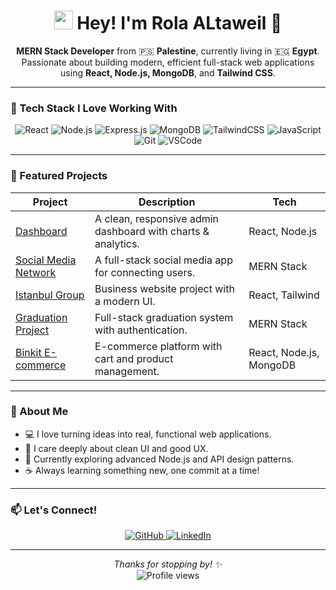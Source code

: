 <h1 align="center">
  <img src="https://emojis.slackmojis.com/emojis/images/1531849430/4246/blob-sunglasses.gif" width="30"/>
  Hey! I'm Rola ALtaweil 👋
</h1>

<p align="center">
  <b>MERN Stack Developer</b> from 🇵🇸 <b>Palestine</b>, currently living in 🇪🇬 <b>Egypt</b>.<br/>
  Passionate about building modern, efficient full-stack web applications using <b>React, Node.js, MongoDB</b>, and <b>Tailwind CSS</b>.
</p>

---

### 🧠 Tech Stack I Love Working With
<p align="center">
  <img alt="React" src="https://img.shields.io/badge/-React-45b8d8?style=for-the-badge&logo=react&logoColor=white"/>
  <img alt="Node.js" src="https://img.shields.io/badge/-Node.js-43853d?style=for-the-badge&logo=node.js&logoColor=white"/>
  <img alt="Express.js" src="https://img.shields.io/badge/-Express.js-000000?style=for-the-badge&logo=express&logoColor=white"/>
  <img alt="MongoDB" src="https://img.shields.io/badge/-MongoDB-4EA94B?style=for-the-badge&logo=mongodb&logoColor=white"/>
  <img alt="TailwindCSS" src="https://img.shields.io/badge/-TailwindCSS-38B2AC?style=for-the-badge&logo=tailwind-css&logoColor=white"/>
  <img alt="JavaScript" src="https://img.shields.io/badge/-JavaScript-F7DF1E?style=for-the-badge&logo=javascript&logoColor=black"/>
  <img alt="Git" src="https://img.shields.io/badge/-Git-F05032?style=for-the-badge&logo=git&logoColor=white"/>
  <img alt="VSCode" src="https://img.shields.io/badge/-VS_Code-007ACC?style=for-the-badge&logo=visual-studio-code&logoColor=white"/>
</p>

---

### 🚀 Featured Projects
| Project | Description | Tech |
|----------|--------------|------|
| [Dashboard](https://github.com/Rola-Eltaweil/Dashboard) | A clean, responsive admin dashboard with charts & analytics. | React, Node.js |
| [Social Media Network](https://github.com/Rola-Eltaweil/social-media-network) | A full-stack social media app for connecting users. | MERN Stack |
| [Istanbul Group](https://github.com/Rola-Eltaweil/Istanbual-group) | Business website project with a modern UI. | React, Tailwind |
| [Graduation Project](https://github.com/Rola-Eltaweil/Graduation-Project-) | Full-stack graduation system with authentication. | MERN Stack |
| [Binkit E-commerce](https://github.com/Rola-Eltaweil/Binkit_Ecommerce_Full_Stack) | E-commerce platform with cart and product management. | React, Node.js, MongoDB |

---

### 💬 About Me
- 💻 I love turning ideas into real, functional web applications.  
- 🎨 I care deeply about clean UI and good UX.  
- 🧩 Currently exploring advanced Node.js and API design patterns.  
- ☕ Always learning something new, one commit at a time!

---

### 📫 Let's Connect!
<p align="center">
  <a href="https://github.com/Rola-Eltaweil" target="_blank">
    <img alt="GitHub" src="https://img.shields.io/badge/GitHub-100000?style=for-the-badge&logo=github&logoColor=white"/>
  </a>
  <a href="https://www.linkedin.com/in/rola-el-taweel-250b79338" target="_blank">
    <img alt="LinkedIn" src="https://img.shields.io/badge/LinkedIn-0077B5?style=for-the-badge&logo=linkedin&logoColor=white"/>
  </a>
</p>

---

<p align="center">
  <i>Thanks for stopping by! ✨</i><br/>
  <img src="https://komarev.com/ghpvc/?username=Rola-Eltaweil&style=flat-square&color=blue" alt="Profile views"/>
</p>
